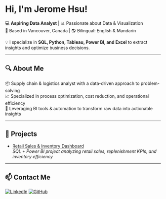 # Hi, I'm Jerome Hsu!

💻 **Aspiring Data Analyst** | 📊 Passionate about Data & Visualization  
📍 Based in Vancouver, Canada | 🌎 Bilingual: English & Mandarin  

💡 I specialize in **SQL, Python, Tableau, Power BI, and Excel** to extract insights and optimize business decisions.

---

## 🔍 About Me
📦 Supply chain & logistics analyst with a data-driven approach to problem-solving  
📈 Specialized in process optimization, cost reduction, and operational efficiency  
🤖 Leveraging BI tools & automation to transform raw data into actionable insights



---

## 📂 Projects
- [Retail Sales & Inventory Dashboard](https://github.com/jeromehsuda/Retail_Sales_Inventory_Dashboard)  
  *SQL + Power BI project analyzing retail sales, replenishment KPIs, and inventory efficiency*
---

## 📫 Contact Me
[![LinkedIn](https://img.shields.io/badge/-LinkedIn-blue?style=flat&logo=LinkedIn)](https://www.linkedin.com/in/jerome-hsu/)
[![GitHub](https://img.shields.io/badge/-GitHub-black?style=flat&logo=GitHub)](https://github.com/jeromehsuda)  
